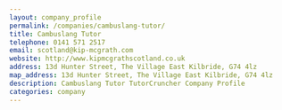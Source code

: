 ```yaml
---
layout: company_profile
permalink: /companies/cambuslang-tutor/
title: Cambuslang Tutor
telephone: 0141 571 2517
email: scotland@kip-mcgrath.com
website: http://www.kipmcgrathscotland.co.uk
address: 13d Hunter Street, The Village East Kilbride, G74 4lz
map_address: 13d Hunter Street, The Village East Kilbride, G74 4lz
description: Cambuslang Tutor TutorCruncher Company Profile
categories: company
---
```


